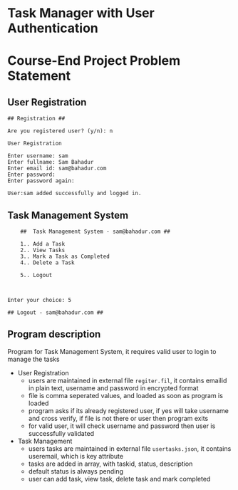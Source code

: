 # Task Manager with User Authentication
# Course-End Project Problem Statement

## User Registration

```
## Registration ##

Are you registered user? (y/n): n

User Registration

Enter username: sam
Enter fullname: Sam Bahadur
Enter email id: sam@bahadur.com
Enter password: 
Enter password again:

User:sam added successfully and logged in.
```

## Task Management System

```
    ##  Task Management System - sam@bahadur.com ##

    1.. Add a Task
    2.. View Tasks
    3.. Mark a Task as Completed
    4.. Delete a Task

    5.. Logout



Enter your choice: 5

## Logout - sam@bahadur.com ##
```

## Program description
Program for Task Management System, it requires valid user to login to manage the tasks
- User Registration
  - users are maintained in external file `regiter.fil`, it contains emailid in plain text, username and password in encrypted format
  - file is comma seperated values, and loaded as soon as program is loaded
  - program asks if its already registered user, if yes will take username and cross verify, if file is not there or user then program exits
  - for valid user, it will check username and password then user is successfully validated
- Task Management
  - users tasks are maintained in external file `usertasks.json`, it contains useremail, which is key attribute
  - tasks are added in array, with taskid, status, description
  - default status is always pending
  - user can add task, view task, delete task and mark completed
  